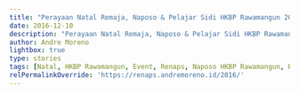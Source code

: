 ```yaml
---
title: "Perayaan Natal Remaja, Naposo & Pelajar Sidi HKBP Rawamangun 2016"
date: 2016-12-10
description: "Perayaan Natal Remaja, Naposo & Pelajar Sidi HKBP Rawamangun Tahun 2016"
author: Andre Moreno
lightbox: true
type: stories
tags: [Natal, HKBP Rawamangun, Event, Renaps, Naposo HKBP Rawamangun, Remaja HKBP Rawamangun]
relPermalinkOverride: 'https://renaps.andremoreno.id/2016/'
---
```


